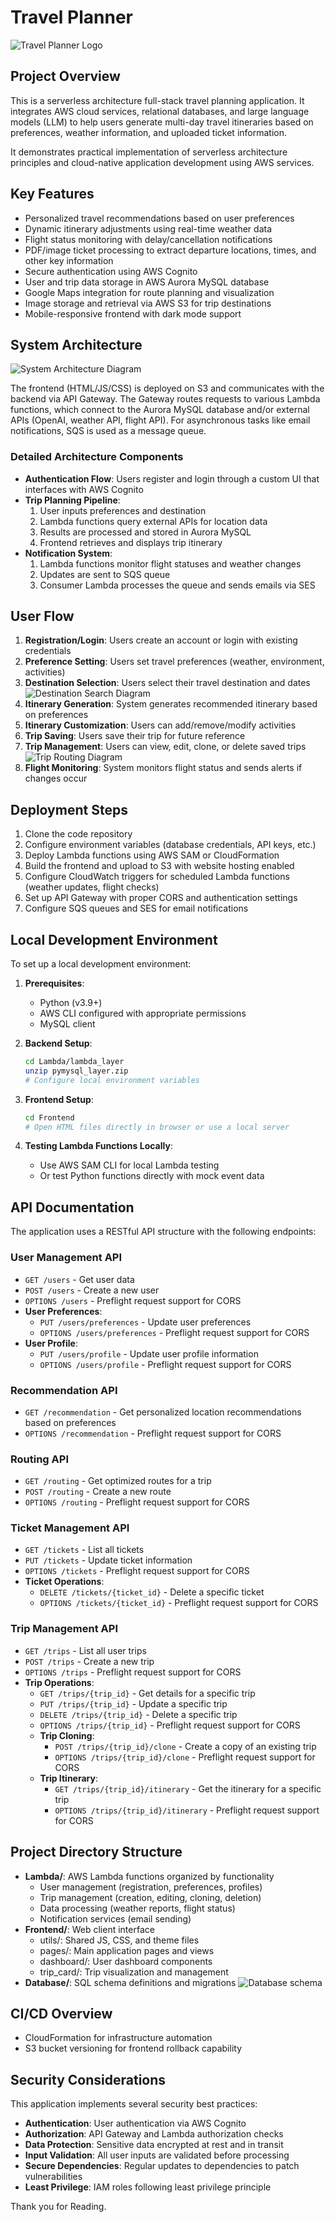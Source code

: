 # Travel Planner

![Travel Planner Logo](Docs/images/Main-page.png)

## Project Overview
This is a serverless architecture full-stack travel planning application. It integrates AWS cloud services, relational databases, and large language models (LLM) to help users generate multi-day travel itineraries based on preferences, weather information, and uploaded ticket information.

It demonstrates practical implementation of serverless architecture principles and cloud-native application development using AWS services.

## Key Features
- Personalized travel recommendations based on user preferences
- Dynamic itinerary adjustments using real-time weather data
- Flight status monitoring with delay/cancellation notifications 
- PDF/image ticket processing to extract departure locations, times, and other key information
- Secure authentication using AWS Cognito
- User and trip data storage in AWS Aurora MySQL database
- Google Maps integration for route planning and visualization
- Image storage and retrieval via AWS S3 for trip destinations
- Mobile-responsive frontend with dark mode support

## System Architecture
![System Architecture Diagram](Docs/images/trip-planner-project.drawio.png)

The frontend (HTML/JS/CSS) is deployed on S3 and communicates with the backend via API Gateway. The Gateway routes requests to various Lambda functions, which connect to the Aurora MySQL database and/or external APIs (OpenAI, weather API, flight API). For asynchronous tasks like email notifications, SQS is used as a message queue.

### Detailed Architecture Components
- **Authentication Flow**: Users register and login through a custom UI that interfaces with AWS Cognito
- **Trip Planning Pipeline**: 
  1. User inputs preferences and destination
  2. Lambda functions query external APIs for location data
  3. Results are processed and stored in Aurora MySQL
  4. Frontend retrieves and displays trip itinerary
- **Notification System**: 
  1. Lambda functions monitor flight statuses and weather changes
  2. Updates are sent to SQS queue
  3. Consumer Lambda processes the queue and sends emails via SES

## User Flow
1. **Registration/Login**: Users create an account or login with existing credentials
2. **Preference Setting**: Users set travel preferences (weather, environment, activities)
3. **Destination Selection**: Users select their travel destination and dates ![Destination Search Diagram](Docs/images/Explore.png)
4. **Itinerary Generation**: System generates recommended itinerary based on preferences
5. **Itinerary Customization**: Users can add/remove/modify activities
6. **Trip Saving**: Users save their trip for future reference
7. **Trip Management**: Users can view, edit, clone, or delete saved trips ![Trip Routing Diagram](Docs/images/Trip-Routing.png)
8. **Flight Monitoring**: System monitors flight status and sends alerts if changes occur

## Deployment Steps
1. Clone the code repository
2. Configure environment variables (database credentials, API keys, etc.)
3. Deploy Lambda functions using AWS SAM or CloudFormation
4. Build the frontend and upload to S3 with website hosting enabled
5. Configure CloudWatch triggers for scheduled Lambda functions (weather updates, flight checks)
6. Set up API Gateway with proper CORS and authentication settings
7. Configure SQS queues and SES for email notifications

## Local Development Environment
To set up a local development environment:

1. **Prerequisites**:
   - Python (v3.9+)
   - AWS CLI configured with appropriate permissions
   - MySQL client

2. **Backend Setup**:
   ```bash
   cd Lambda/lambda_layer
   unzip pymysql_layer.zip
   # Configure local environment variables
   ```

3. **Frontend Setup**:
   ```bash
   cd Frontend
   # Open HTML files directly in browser or use a local server
   ```

4. **Testing Lambda Functions Locally**:
   - Use AWS SAM CLI for local Lambda testing
   - Or test Python functions directly with mock event data

## API Documentation
The application uses a RESTful API structure with the following endpoints:

### User Management API
- `GET /users` - Get user data
- `POST /users` - Create a new user
- `OPTIONS /users` - Preflight request support for CORS
- **User Preferences**:
  - `PUT /users/preferences` - Update user preferences
  - `OPTIONS /users/preferences` - Preflight request support for CORS
- **User Profile**:
  - `PUT /users/profile` - Update user profile information
  - `OPTIONS /users/profile` - Preflight request support for CORS

### Recommendation API
- `GET /recommendation` - Get personalized location recommendations based on preferences
- `OPTIONS /recommendation` - Preflight request support for CORS

### Routing API
- `GET /routing` - Get optimized routes for a trip
- `POST /routing` - Create a new route
- `OPTIONS /routing` - Preflight request support for CORS

### Ticket Management API
- `GET /tickets` - List all tickets
- `PUT /tickets` - Update ticket information
- `OPTIONS /tickets` - Preflight request support for CORS
- **Ticket Operations**:
  - `DELETE /tickets/{ticket_id}` - Delete a specific ticket
  - `OPTIONS /tickets/{ticket_id}` - Preflight request support for CORS

### Trip Management API
- `GET /trips` - List all user trips
- `POST /trips` - Create a new trip
- `OPTIONS /trips` - Preflight request support for CORS
- **Trip Operations**:
  - `GET /trips/{trip_id}` - Get details for a specific trip
  - `PUT /trips/{trip_id}` - Update a specific trip
  - `DELETE /trips/{trip_id}` - Delete a specific trip
  - `OPTIONS /trips/{trip_id}` - Preflight request support for CORS
  - **Trip Cloning**:
    - `POST /trips/{trip_id}/clone` - Create a copy of an existing trip
    - `OPTIONS /trips/{trip_id}/clone` - Preflight request support for CORS
  - **Trip Itinerary**:
    - `GET /trips/{trip_id}/itinerary` - Get the itinerary for a specific trip
    - `OPTIONS /trips/{trip_id}/itinerary` - Preflight request support for CORS

## Project Directory Structure
- **Lambda/**: AWS Lambda functions organized by functionality
  - User management (registration, preferences, profiles)
  - Trip management (creation, editing, cloning, deletion)
  - Data processing (weather reports, flight status)
  - Notification services (email sending)
- **Frontend/**: Web client interface
  - utils/: Shared JS, CSS, and theme files
  - pages/: Main application pages and views
  - dashboard/: User dashboard components
  - trip_card/: Trip visualization and management
- **Database/**: SQL schema definitions and migrations ![Database schema](Docs/images/DB.png)

## CI/CD Overview
- CloudFormation for infrastructure automation
- S3 bucket versioning for frontend rollback capability

## Security Considerations
This application implements several security best practices:

- **Authentication**: User authentication via AWS Cognito
- **Authorization**: API Gateway and Lambda authorization checks
- **Data Protection**: Sensitive data encrypted at rest and in transit
- **Input Validation**: All user inputs are validated before processing
- **Secure Dependencies**: Regular updates to dependencies to patch vulnerabilities
- **Least Privilege**: IAM roles following least privilege principle

Thank you for Reading.